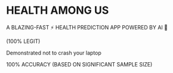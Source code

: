 # HEALTH AMONG US

A BLAZING-FAST ⚡ HEALTH PREDICTION APP POWERED BY AI 🚀

(100% LEGIT)

Demonstrated not to crash your laptop


100% ACCURACY 
(BASED ON SIGNIFICANT SAMPLE SIZE)
